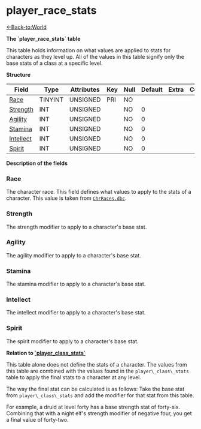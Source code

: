 # player\_race\_stats

[<-Back-to:World](database-world.md)

**The \`player\_race\_stats\` table**

This table holds information on what values are applied to stats for characters as they level up. All of the values in this table signify only the base stats of a class at a specific level.

**Structure**

| Field          | Type    | Attributes | Key | Null | Default | Extra | Comment |
|----------------|---------|------------|-----|------|---------|-------|---------|
| [Race][1]      | TINYINT | UNSIGNED   | PRI | NO   |         |       |         |
| [Strength][2]  | INT     | UNSIGNED   |     | NO   | 0       |       |         |
| [Agility][3]   | INT     | UNSIGNED   |     | NO   | 0       |       |         |
| [Stamina][4]   | INT     | UNSIGNED   |     | NO   | 0       |       |         |
| [Intellect][5] | INT     | UNSIGNED   |     | NO   | 0       |       |         |
| [Spirit][6]    | INT     | UNSIGNED   |     | NO   | 0       |       |         |

[1]: #Race
[2]: #Strength
[3]: #Agility
[4]: #Stamina
[5]: #Intellect
[6]: #Spirit

**Description of the fields**

### Race

The character race. This field defines what values to apply to the stats of a character. This value is taken from [`ChrRaces.dbc`](chrraces).

### Strength

The strength modifier to apply to a character's base stat.

### Agility

The agility modifier to apply to a character's base stat.

### Stamina

The stamina modifier to apply to a character's base stat.

### Intellect

The intellect modifier to apply to a character's base stat.

### Spirit

The spirit modifier to apply to a character's base stat.

**Relation to [\`player\_class\_stats\`](player_class_stats)**

This table alone does not define the stats of a character. The values from this table are combined with the values found in the `player\_class\_stats` table to apply the final stats to a character at any level.

The way the final stat can be calculated is as follows: Take the base stat from `player\_class\_stats` and add the modifier for that stat from this table.

For example, a druid at level forty has a base strength stat of forty-six. Combining that with a night elf's strength modifier of negative four, you get a final value of forty-two.
